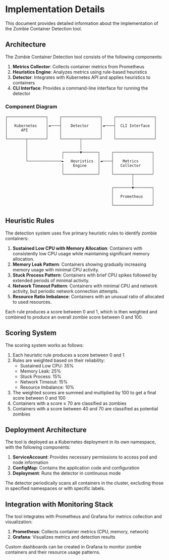 # Implementation Details

This document provides detailed information about the implementation of the Zombie Container Detection tool.

## Architecture

The Zombie Container Detection tool consists of the following components:

1. **Metrics Collector**: Collects container metrics from Prometheus
2. **Heuristics Engine**: Analyzes metrics using rule-based heuristics
3. **Detector**: Integrates with Kubernetes API and applies heuristics to containers
4. **CLI Interface**: Provides a command-line interface for running the detector

### Component Diagram

```
┌─────────────────┐     ┌─────────────────┐     ┌─────────────────┐
│                 │     │                 │     │                 │
│   Kubernetes    │◄────┤    Detector     │◄────┤  CLI Interface  │
│      API        │     │                 │     │                 │
│                 │     │                 │     │                 │
└────────┬────────┘     └────────┬────────┘     └─────────────────┘
         │                       │
         │                       │
         │               ┌───────▼───────┐     ┌─────────────────┐
         │               │               │     │                 │
         └───────────────►   Heuristics  │◄────┤    Metrics      │
                         │    Engine     │     │   Collector     │
                         │               │     │                 │
                         └───────────────┘     └────────┬────────┘
                                                        │
                                                        │
                                               ┌────────▼────────┐
                                               │                 │
                                               │   Prometheus    │
                                               │                 │
                                               └─────────────────┘
```

## Heuristic Rules

The detection system uses five primary heuristic rules to identify zombie containers:

1. **Sustained Low CPU with Memory Allocation**: Containers with consistently low CPU usage while maintaining significant memory allocation.
2. **Memory Leak Pattern**: Containers showing gradually increasing memory usage with minimal CPU activity.
3. **Stuck Process Pattern**: Containers with brief CPU spikes followed by extended periods of minimal activity.
4. **Network Timeout Pattern**: Containers with minimal CPU and network activity, but periodic network connection attempts.
5. **Resource Ratio Imbalance**: Containers with an unusual ratio of allocated to used resources.

Each rule produces a score between 0 and 1, which is then weighted and combined to produce an overall zombie score between 0 and 100.

## Scoring System

The scoring system works as follows:

1. Each heuristic rule produces a score between 0 and 1
2. Rules are weighted based on their reliability:
   - Sustained Low CPU: 35%
   - Memory Leak: 25%
   - Stuck Process: 15%
   - Network Timeout: 15%
   - Resource Imbalance: 10%
3. The weighted scores are summed and multiplied by 100 to get a final score between 0 and 100
4. Containers with a score ≥ 70 are classified as zombies
5. Containers with a score between 40 and 70 are classified as potential zombies

## Deployment Architecture

The tool is deployed as a Kubernetes deployment in its own namespace, with the following components:

1. **ServiceAccount**: Provides necessary permissions to access pod and node information
2. **ConfigMap**: Contains the application code and configuration
3. **Deployment**: Runs the detector in continuous mode

The detector periodically scans all containers in the cluster, excluding those in specified namespaces or with specific labels.

## Integration with Monitoring Stack

The tool integrates with Prometheus and Grafana for metrics collection and visualization:

1. **Prometheus**: Collects container metrics (CPU, memory, network)
2. **Grafana**: Visualizes metrics and detection results

Custom dashboards can be created in Grafana to monitor zombie containers and their resource usage patterns.
